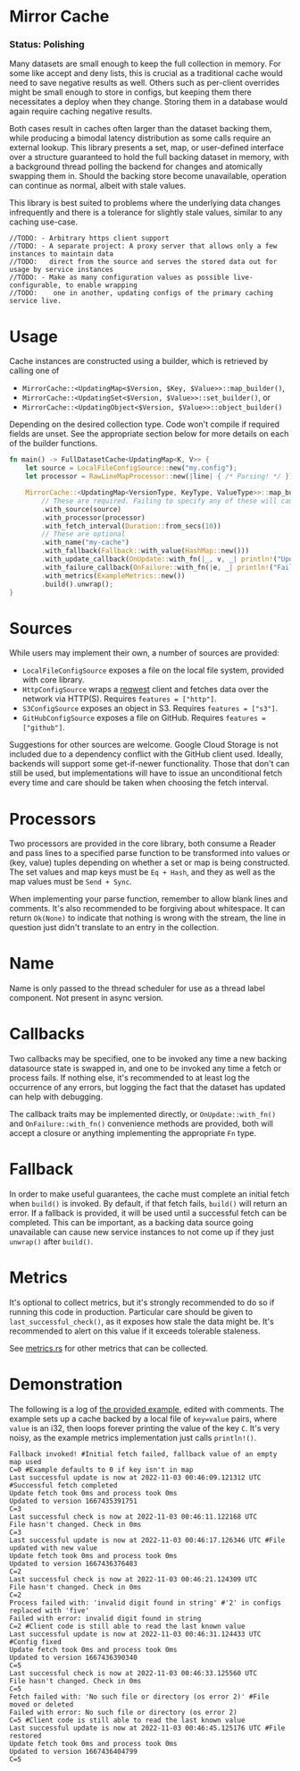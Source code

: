 Mirror Cache
============

### Status: Polishing 

Many datasets are small enough to keep the full collection in memory. For some like accept and
deny lists, this is crucial as a traditional cache would need to save negative results as well.
Others such as per-client overrides might be small enough to store in configs, but keeping them
there necessitates a deploy when they change. Storing them in a database would again require
caching negative results.

Both cases result in caches often larger than the dataset backing them, while producing a
bimodal latency distribution as some calls require an external lookup. This library presents
a set, map, or user-defined interface over a structure guaranteed to hold the full backing
dataset in memory, with a background thread polling the backend for changes and atomically
swapping them in. Should the backing store become unavailable, operation can continue as
normal, albeit with stale values.

This library is best suited to problems where the underlying data changes infrequently and
there is a tolerance for slightly stale values, similar to any caching use-case.

```
//TODO: - Arbitrary https client support
//TODO: - A separate project: A proxy server that allows only a few instances to maintain data 
//TODO:   direct from the source and serves the stored data out for usage by service instances
//TODO: - Make as many configuration values as possible live-configurable, to enable wrapping
//TODO:    one in another, updating configs of the primary caching service live.
```

Usage
=====

Cache instances are constructed using a builder, which is retrieved by calling one of
* `MirrorCache::<UpdatingMap<$Version, $Key, $Value>>::map_builder()`,
* `MirrorCache::<UpdatingSet<$Version, $Value>>::set_builder()`, or
* `MirrorCache::<UpdatingObject<$Version, $Value>>::object_builder()`
  
Depending on the desired collection type. Code won't compile if required fields are unset.
See the appropriate section below for more details on each of the builder functions.

```rust
fn main() -> FullDatasetCache<UpdatingMap<K, V>> {
    let source = LocalFileConfigSource::new("my.config");
    let processor = RawLineMapProcessor::new(|line| { /* Parsing! */ });

    MirrorCache::<UpdatingMap<VersionType, KeyType, ValueType>>::map_builder()
        // These are required. Failing to specify any of these will cause type-checker errors.
        .with_source(source)
        .with_processor(processor)
        .with_fetch_interval(Duration::from_secs(10))
        // These are optional
        .with_name("my-cache")
        .with_fallback(Fallback::with_value(HashMap::new()))
        .with_update_callback(OnUpdate::with_fn(|_, v, _| println!("Updated to version {}", v)))
        .with_failure_callback(OnFailure::with_fn(|e, _| println!("Failed with error: {}", e)))
        .with_metrics(ExampleMetrics::new())
        .build().unwrap();
}
```

Sources
=======

While users may implement their own, a number of sources are provided:

- `LocalFileConfigSource` exposes a file on the local file system, provided with core library.
- `HttpConfigSource` wraps a [reqwest](https://github.com/seanmonstar/reqwest) client and
  fetches data over the network via HTTP(S). Requires `features = ["http"]`.
- `S3ConfigSource` exposes an object in S3. Requires `features = ["s3"]`.
- `GitHubConfigSource` exposes a file on GitHub. Requires `features = ["github"]`.

Suggestions for other sources are welcome. Google Cloud Storage is not included due to a 
dependency conflict with the GitHub client used. Ideally, backends will
support some get-if-newer functionality. Those that don't can still be used, but
implementations will have to issue an unconditional fetch every time and care should be
taken when choosing the fetch interval.


Processors
==========

Two processors are provided in the core library, both consume a Reader and pass lines to a
specified parse function to be transformed into values or (key, value) tuples depending on
whether a set or map is being constructed. The set values and map keys must be `Eq + Hash`,
and they as well as the map values must be `Send + Sync`.

When implementing your parse function, remember to allow blank lines and comments. It's also
recommended to be forgiving about whitespace. It can return `Ok(None)` to indicate that
nothing is wrong with the stream, the line in question just didn't translate to an entry in
the collection.


Name
====

Name is only passed to the thread scheduler for use as a thread label component. Not present in
async version.


Callbacks
=========

Two callbacks may be specified, one to be invoked any time a new backing datasource state
is swapped in, and one to be invoked any time a fetch or process fails. If nothing else,
it's recommended to at least log the occurrence of any errors, but logging the fact that
the dataset has updated can help with debugging.

The callback traits may be implemented directly, or `OnUpdate::with_fn()` and
`OnFailure::with_fn()` convenience methods are provided, both will accept a closure or
anything implementing the appropriate `Fn` type.


Fallback
========

In order to make useful guarantees, the cache must complete an initial fetch when `build()`
is invoked. By default, if that fetch fails, `build()` will return an error. If a fallback
is provided, it will be used until a successful fetch can be completed. This can be
important, as a backing data source going unavailable can cause new service instances to
not come up if they just `unwrap()` after `build()`.


Metrics
=======

It's optional to collect metrics, but it's strongly recommended to do so if running this code
in production. Particular care should be given to `last_successful_check()`, as it exposes how
stale the data might be. It's recommended to alert on this value if it exceeds tolerable
staleness.

See [metrics.rs](libs/core/src/metrics.rs) for other metrics that can be collected.


Demonstration
=============

The following is a log of [the provided example](examples/local-file-config-source/src/main), edited with comments.
The example sets up a cache backed by a local file of `key=value` pairs, where `value` is an
i32, then loops forever printing the value of the key `C`. It's very noisy, as the example
metrics implementation just calls `println!()`.

```
Fallback invoked! #Initial fetch failed, fallback value of an empty map used
C=0 #Example defaults to 0 if key isn't in map
Last successful update is now at 2022-11-03 00:46:09.121312 UTC #Successful fetch completed
Update fetch took 0ms and process took 0ms
Updated to version 1667435391751
C=3
Last successful check is now at 2022-11-03 00:46:11.122168 UTC
File hasn't changed. Check in 0ms
C=3
Last successful update is now at 2022-11-03 00:46:17.126346 UTC #File updated with new value
Update fetch took 0ms and process took 0ms
Updated to version 1667436376483
C=2
Last successful check is now at 2022-11-03 00:46:21.124309 UTC
File hasn't changed. Check in 0ms
C=2
Process failed with: 'invalid digit found in string' #'2' in configs replaced with 'five'
Failed with error: invalid digit found in string
C=2 #Client code is still able to read the last known value
Last successful update is now at 2022-11-03 00:46:31.124433 UTC #Config fixed
Update fetch took 0ms and process took 0ms
Updated to version 1667436390340
C=5
Last successful check is now at 2022-11-03 00:46:33.125560 UTC
File hasn't changed. Check in 0ms
C=5
Fetch failed with: 'No such file or directory (os error 2)' #File moved or deleted
Failed with error: No such file or directory (os error 2)
C=5 #Client code is still able to read the last known value
Last successful update is now at 2022-11-03 00:46:45.125176 UTC #File restored
Update fetch took 0ms and process took 0ms
Updated to version 1667436404799
C=5
```
